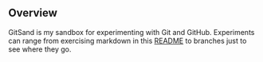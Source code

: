 Overview
--------
GitSand is my sandbox for experimenting with Git and GitHub. Experiments can range from exercising markdown in this [README][]
to branches just to see where they go. 

[README]: https://github.com/dwdii/GitSand/blob/master/README.md

